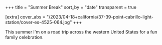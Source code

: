+++
title = "Summer Break"
sort_by = "date"
transparent = true

[extra]
cover_abs = "/2023/04-18+california/37-39-point-cabrillo-light-station/cover-es-4525-064.jpg"
+++

This summer I'm on a road trip across the western United States for a fun family celebration.
